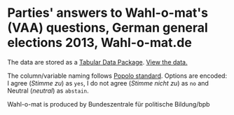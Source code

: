 # Parties' answers to Wahl-o-mat's (VAA) questions, German general elections 2013, Wahl-o-mat.de

The data are stored as a [Tabular Data Package](http://data.okfn.org/doc/tabular-data-package). [View the data.](http://data.okfn.org/tools/view)

The column/variable naming follows [Popolo standard](http://www.popoloproject.com/). Options are encoded: I agree (*Stimme zu*) as `yes`, I do not agree (*Stimme nicht zu*) as `no` and Neutral (*neutral*) as `abstain`.

Wahl-o-mat is produced by Bundeszentrale für politische Bildung/bpb
